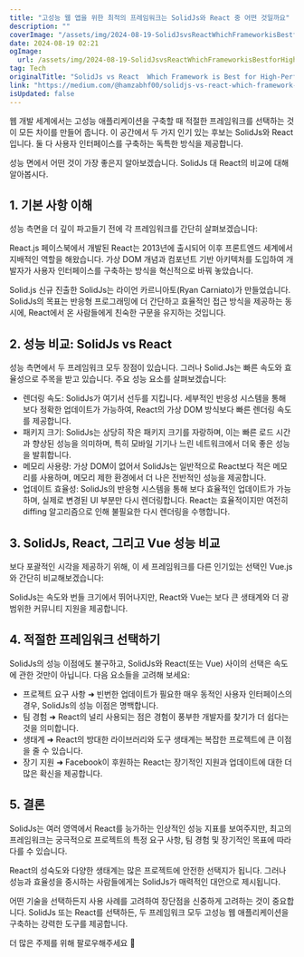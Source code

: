 ```yaml
---
title: "고성능 웹 앱을 위한 최적의 프레임워크는 SolidJs와 React 중 어떤 것일까요"
description: ""
coverImage: "/assets/img/2024-08-19-SolidJsvsReactWhichFrameworkisBestforHigh-PerformanceWebApps_0.png"
date: 2024-08-19 02:21
ogImage: 
  url: /assets/img/2024-08-19-SolidJsvsReactWhichFrameworkisBestforHigh-PerformanceWebApps_0.png
tag: Tech
originalTitle: "SolidJs vs React  Which Framework is Best for High-Performance Web Apps"
link: "https://medium.com/@hamzabhf00/solidjs-vs-react-which-framework-is-best-for-high-performance-web-apps-85eee5d44435"
isUpdated: false
---
```



웹 개발 세계에서는 고성능 애플리케이션을 구축할 때 적절한 프레임워크를 선택하는 것이 모든 차이를 만들어 줍니다. 이 공간에서 두 가지 인기 있는 후보는 SolidJs와 React입니다. 둘 다 사용자 인터페이스를 구축하는 독특한 방식을 제공합니다.

성능 면에서 어떤 것이 가장 좋은지 알아보겠습니다. SolidJs 대 React의 비교에 대해 알아봅시다.

## 1. 기본 사항 이해

<!-- cozy-coder - 수평 -->
<ins class="adsbygoogle"
     style="display:block"
     data-ad-client="ca-pub-4877378276818686"
     data-ad-slot="1107185301"
     data-ad-format="auto"
     data-full-width-responsive="true"></ins>
<script>
     (adsbygoogle = window.adsbygoogle || []).push({});
</script>

성능 측면을 더 깊이 파고들기 전에 각 프레임워크를 간단히 살펴보겠습니다:

React.js
페이스북에서 개발된 React는 2013년에 출시되어 이후 프론트엔드 세계에서 지배적인 역할을 해왔습니다. 가상 DOM 개념과 컴포넌트 기반 아키텍처를 도입하여 개발자가 사용자 인터페이스를 구축하는 방식을 혁신적으로 바꿔 놓았습니다.

<!-- cozy-coder - 수평 -->
<ins class="adsbygoogle"
     style="display:block"
     data-ad-client="ca-pub-4877378276818686"
     data-ad-slot="1107185301"
     data-ad-format="auto"
     data-full-width-responsive="true"></ins>
<script>
     (adsbygoogle = window.adsbygoogle || []).push({});
</script>

Solid.js
신규 진출한 SolidJs는 라이언 카르니아토(Ryan Carniato)가 만들었습니다. SolidJs의 목표는 반응형 프로그래밍에 더 간단하고 효율적인 접근 방식을 제공하는 동시에, React에서 온 사람들에게 친숙한 구문을 유지하는 것입니다.

## 2. 성능 비교: SolidJs vs React

성능 측면에서 두 프레임워크 모두 장점이 있습니다. 그러나 Solid.Js는 빠른 속도와 효율성으로 주목을 받고 있습니다. 주요 성능 요소를 살펴보겠습니다:

- 렌더링 속도:
SolidJs가 여기서 선두를 지킵니다. 세부적인 반응성 시스템을 통해 보다 정확한 업데이트가 가능하여, React의 가상 DOM 방식보다 빠른 렌더링 속도를 제공합니다.
- 패키지 크기:
SolidJs는 상당히 작은 패키지 크기를 자랑하며, 이는 빠른 로드 시간과 향상된 성능을 의미하며, 특히 모바일 기기나 느린 네트워크에서 더욱 좋은 성능을 발휘합니다.
- 메모리 사용량:
가상 DOM이 없어서 SolidJs는 일반적으로 React보다 적은 메모리를 사용하며, 메모리 제한 환경에서 더 나은 전반적인 성능을 제공합니다.
- 업데이트 효율성:
SolidJs의 반응형 시스템을 통해 보다 효율적인 업데이트가 가능하며, 실제로 변경된 UI 부분만 다시 렌더링합니다. React는 효율적이지만 여전히 diffing 알고리즘으로 인해 불필요한 다시 렌더링을 수행합니다.

<!-- cozy-coder - 수평 -->
<ins class="adsbygoogle"
     style="display:block"
     data-ad-client="ca-pub-4877378276818686"
     data-ad-slot="1107185301"
     data-ad-format="auto"
     data-full-width-responsive="true"></ins>
<script>
     (adsbygoogle = window.adsbygoogle || []).push({});
</script>

## 3. SolidJs, React, 그리고 Vue 성능 비교

보다 포괄적인 시각을 제공하기 위해, 이 세 프레임워크를 다른 인기있는 선택인 Vue.js와 간단히 비교해보겠습니다:

SolidJs는 속도와 번들 크기에서 뛰어나지만, React와 Vue는 보다 큰 생태계와 더 광범위한 커뮤니티 지원을 제공합니다.

## 4. 적절한 프레임워크 선택하기

<!-- cozy-coder - 수평 -->
<ins class="adsbygoogle"
     style="display:block"
     data-ad-client="ca-pub-4877378276818686"
     data-ad-slot="1107185301"
     data-ad-format="auto"
     data-full-width-responsive="true"></ins>
<script>
     (adsbygoogle = window.adsbygoogle || []).push({});
</script>

SolidJs의 성능 이점에도 불구하고, SolidJs와 React(또는 Vue) 사이의 선택은 속도에 관한 것만이 아닙니다. 다음 요소들을 고려해 보세요:

- 프로젝트 요구 사항 ➜ 빈번한 업데이트가 필요한 매우 동적인 사용자 인터페이스의 경우, SolidJs의 성능 이점은 명백합니다.
- 팀 경험 ➜ React의 널리 사용되는 점은 경험이 풍부한 개발자를 찾기가 더 쉽다는 것을 의미합니다.
- 생태계 ➜ React의 방대한 라이브러리와 도구 생태계는 복잡한 프로젝트에 큰 이점을 줄 수 있습니다.
- 장기 지원 ➜ Facebook이 후원하는 React는 장기적인 지원과 업데이트에 대한 더 많은 확신을 제공합니다.

## 5. 결론

SolidJs는 여러 영역에서 React를 능가하는 인상적인 성능 지표를 보여주지만, 최고의 프레임워크는 궁극적으로 프로젝트의 특정 요구 사항, 팀 경험 및 장기적인 목표에 따라 다를 수 있습니다.

<!-- cozy-coder - 수평 -->
<ins class="adsbygoogle"
     style="display:block"
     data-ad-client="ca-pub-4877378276818686"
     data-ad-slot="1107185301"
     data-ad-format="auto"
     data-full-width-responsive="true"></ins>
<script>
     (adsbygoogle = window.adsbygoogle || []).push({});
</script>

React의 성숙도와 다양한 생태계는 많은 프로젝트에 안전한 선택지가 됩니다. 그러나 성능과 효율성을 중시하는 사람들에게는 SolidJs가 매력적인 대안으로 제시됩니다.

어떤 기술을 선택하든지 사용 사례를 고려하여 장단점을 신중하게 고려하는 것이 중요합니다. SolidJs 또는 React를 선택하든, 두 프레임워크 모두 고성능 웹 애플리케이션을 구축하는 강력한 도구를 제공합니다.

더 많은 주제를 위해 팔로우해주세요 🥰